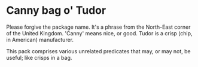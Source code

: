 # Canny bag o' Tudor

Please forgive the package name. It's a phrase from the North-East corner of the
United Kingdom. 'Canny' means nice, or good. Tudor is a crisp (chip, in
American) manufacturer.

This pack comprises various unrelated predicates that may, or may not, be
useful; like crisps in a bag.
